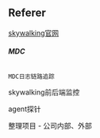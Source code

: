 ## Referer

[skywalking官网](https://skywalking.apache.org/)

###### **MDC**

```
MDC日志链路追踪
```

skywalking前后端监控

agent探针



整理项目 - 公司内部、外部
